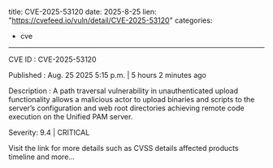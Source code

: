  
title: CVE-2025-53120
date: 2025-8-25
lien: "https://cvefeed.io/vuln/detail/CVE-2025-53120"
categories:
  - cve
---

CVE ID : CVE-2025-53120

Published :  Aug. 25
2025
5:15 p.m. | 5 hours
2 minutes ago

Description : A path traversal vulnerability in unauthenticated upload functionality allows a malicious actor to upload binaries and scripts to the server’s configuration and web root directories
achieving remote code execution on the Unified PAM server.

Severity: 9.4 | CRITICAL

Visit the link for more details
such as CVSS details
affected products
timeline
and more...
